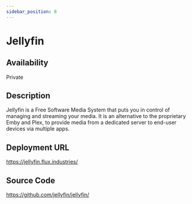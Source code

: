 ```yaml
---
sidebar_position: 8
---
```


# Jellyfin

## Availability
Private

## Description
Jellyfin is a Free Software Media System that puts you in control of managing and streaming your media. It is an alternative to the proprietary Emby and Plex, to provide media from a dedicated server to end-user devices via multiple apps.

## Deployment URL
https://jellyfin.flux.industries/

## Source Code
https://github.com/jellyfin/jellyfin/